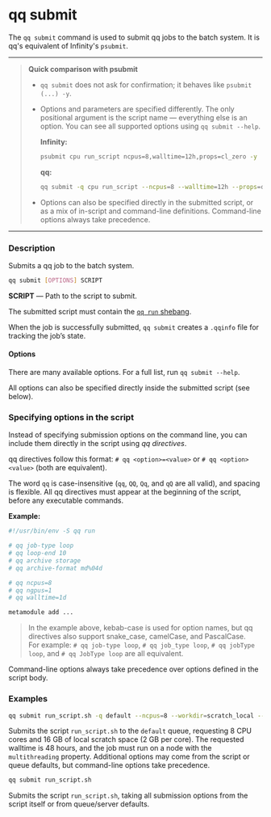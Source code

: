 # qq submit

The `qq submit` command is used to submit qq jobs to the batch system. It is qq's equivalent of Infinity's `psubmit`.

***

> **Quick comparison with psubmit**
> - `qq submit` does not ask for confirmation; it behaves like `psubmit (...) -y`.
> - Options and parameters are specified differently. The only positional argument is the script name — everything else is an option.
>   You can see all supported options using `qq submit --help`.
>
>   **Infinity:**
>   ```bash
>   psubmit cpu run_script ncpus=8,walltime=12h,props=cl_zero -y
>   ```
>
>   **qq:**
>   ```bash
>   qq submit -q cpu run_script --ncpus=8 --walltime=12h --props=cl_zero
>   ```
>
> - Options can also be specified directly in the submitted script, or as a mix of in-script and command-line definitions. Command-line options always take precedence.

***

### Description

Submits a qq job to the batch system.

```bash
qq submit [OPTIONS] SCRIPT
```

**SCRIPT** — Path to the script to submit.

The submitted script must contain the [`qq run` shebang](qq_run.md).

When the job is successfully submitted, `qq submit` creates a `.qqinfo` file for tracking the job’s state.

#### Options

There are many available options. For a full list, run `qq submit --help`.

All options can also be specified directly inside the submitted script (see below).

### Specifying options in the script

Instead of specifying submission options on the command line, you can include them directly in the script using *qq directives*.

qq directives follow this format: `# qq <option>=<value>` or `# qq <option> <value>` (both are equivalent).

The word `qq` is case-insensitive (`qq`, `QQ`, `Qq`, and `qQ` are all valid), and spacing is flexible.
All qq directives must appear at the beginning of the script, before any executable commands.

**Example:**

```bash
#!/usr/bin/env -S qq run

# qq job-type loop
# qq loop-end 10
# qq archive storage
# qq archive-format md%04d

# qq ncpus=8
# qq ngpus=1
# qq walltime=1d

metamodule add ...
```

> In the example above, kebab-case is used for option names, but qq directives also support snake_case, camelCase, and PascalCase.  
> For example: `# qq job-type loop`, `# qq job_type loop`, `# qq jobType loop`, and `# qq JobType loop` are all equivalent.

Command-line options always take precedence over options defined in the script body.

### Examples

```bash
qq submit run_script.sh -q default --ncpus=8 --workdir=scratch_local --worksize-per-cpu=2gb --walltime=2d --props=multithreading
```

Submits the script `run_script.sh` to the `default` queue, requesting 8 CPU cores and 16 GB of local scratch space (2 GB per core). The requested walltime is 48 hours, and the job must run on a node with the `multithreading` property. Additional options may come from the script or queue defaults, but command-line options take precedence.

```bash
qq submit run_script.sh
```

Submits the script `run_script.sh`, taking all submission options from the script itself or from queue/server defaults.